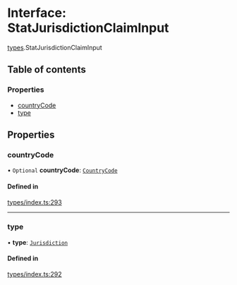 # Interface: StatJurisdictionClaimInput

[types](../wiki/types).StatJurisdictionClaimInput

## Table of contents

### Properties

- [countryCode](../wiki/types.StatJurisdictionClaimInput#countrycode)
- [type](../wiki/types.StatJurisdictionClaimInput#type)

## Properties

### countryCode

• `Optional` **countryCode**: [`CountryCode`](../wiki/generated.types.CountryCode)

#### Defined in

[types/index.ts:293](https://github.com/PolymeshAssociation/polymesh-sdk/blob/07b115c8/src/types/index.ts#L293)

___

### type

• **type**: [`Jurisdiction`](../wiki/types.ClaimType#jurisdiction)

#### Defined in

[types/index.ts:292](https://github.com/PolymeshAssociation/polymesh-sdk/blob/07b115c8/src/types/index.ts#L292)
